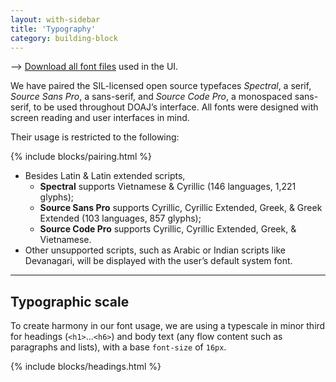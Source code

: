 ```yaml
---
layout: with-sidebar
title: 'Typography'
category: building-block
---
```


⟶ [Download all font files](/files/fonts.zip) used in the UI.

We have paired the SIL-licensed open source typefaces _Spectral_, a serif, _Source Sans Pro_, a sans-serif, and _Source Code Pro_, a monospaced sans-serif, to be used throughout DOAJ’s interface. All fonts were designed with screen reading and user interfaces in mind.

Their usage is restricted to the following:  

{% include blocks/pairing.html %}

- Besides Latin & Latin extended scripts,
  - **Spectral** supports Vietnamese & Cyrillic (146 languages, 1,221 glyphs);
  - **Source Sans Pro** supports Cyrillic, Cyrillic Extended, Greek, & Greek Extended (103 languages, 857 glyphs);
  - **Source Code Pro** supports Cyrillic, Cyrillic Extended, Greek, & Vietnamese.
- Other unsupported scripts, such as Arabic or Indian scripts like Devanagari, will be displayed with the user’s default system font.

---

## Typographic scale

To create harmony in our font usage, we are using a typescale in minor third for headings (`<h1>`...`<h6>`) and body text (any flow content such as paragraphs and lists), with a base `font-size` of `16px`.

{% include blocks/headings.html %}
